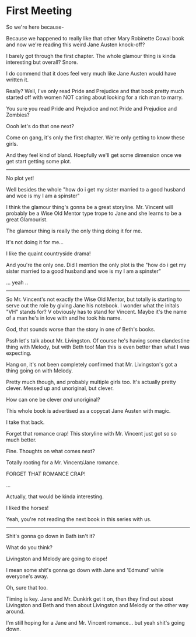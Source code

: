 # First Meeting
So we're here because-

Because we happened to really like that other Mary Robinette Cowal book and now we're reading this weird Jane Austen knock-off?

I barely got through the first chapter.  The whole glamour thing is kinda interesting but overall? Snore.

I do commend that it does feel very much like Jane Austen would have written it.

Really? Well, I've only read Pride and Prejudice and that book pretty much started off with women NOT caring about looking for a rich man to marry.

You sure you read Pride and Prejudice and not Pride and Prejudice and Zombies?

Oooh let's do that one next?

Come on gang, it's only the first chapter.  We're only getting to know these girls.

And they feel kind of bland.  Hoepfully we'll get some dimension once we get start getting some plot.

---
No plot yet! 

Well besides the whole "how do i get my sister married to a good husband and woe is my I am a spinster"

I think the glamour thing's gonna be a great storyline.  Mr. Vincent will probably be a Wise Old Mentor type trope to Jane and she learns to be a great Glamourist.  

The glamour thing is really the only thing doing it for me.

It's not doing it for me...

I like the quaint countryside drama!  

And you're the only one.  Did I mention the only plot is the "how do i get my sister married to a good husband and woe is my I am a spinster"

... yeah ..

---

So Mr. Vincent's not exactly the Wise Old Mentor, but totally is starting to serve out the role by giving Jane his notebook.  I wonder what the initals "VH" stands for? V obviously has to stand for Vincent.  Maybe it's the name of a man he's in love with and he took his name.  

God, that sounds worse than the story in one of Beth's books.  

Pssh let's talk about Mr. Livingston.  Of course he's having some clandestine thing with Melody, but with Beth too! Man this is even better than what I was expecting.

Hang on, it's not been completely confirmed that Mr. Livingston's got a thing going on with Melody.

Pretty much though, and probably multiple girls too.  It's actually pretty clever.  Messed up and unoriginal, but clever.

How can one be clever _and_ unoriginal?

This whole book is advertised as a copycat Jane Austen with magic.  

I take that back.  

Forget that romance crap!  This storyline with Mr. Vincent just got so so much better.  

Fine.  Thoughts on what comes next?

Totally rooting for a Mr. Vincent/Jane romance.

FORGET THAT ROMANCE CRAP!

...

Actually, that would be kinda interesting.

I liked the horses!

Yeah, you're not reading the next book in this series with us.

---

Shit's gonna go down in Bath isn't it?

What do you think?

Livingston and Melody are going to elope! 

I mean some shit's gonna go down with Jane and 'Edmund' while everyone's away.  

Oh, sure that too.  

Timing is key.  Jane and Mr. Dunkirk get it on, then they find out about Livingston and Beth and then about Livingston and Melody or the other way around.  

I'm still hoping for a Jane and Mr. Vincent romance... but yeah shit's going down.

